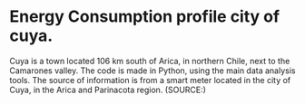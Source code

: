 # Energy Consumption profile city of cuya.

Cuya is a town located 106 km south of Arica, in northern Chile, next to the Camarones valley. The code is made in Python, using the main data analysis tools. The source of information is from a smart meter located in the city of Cuya, in the Arica and Parinacota region. (SOURCE:)



